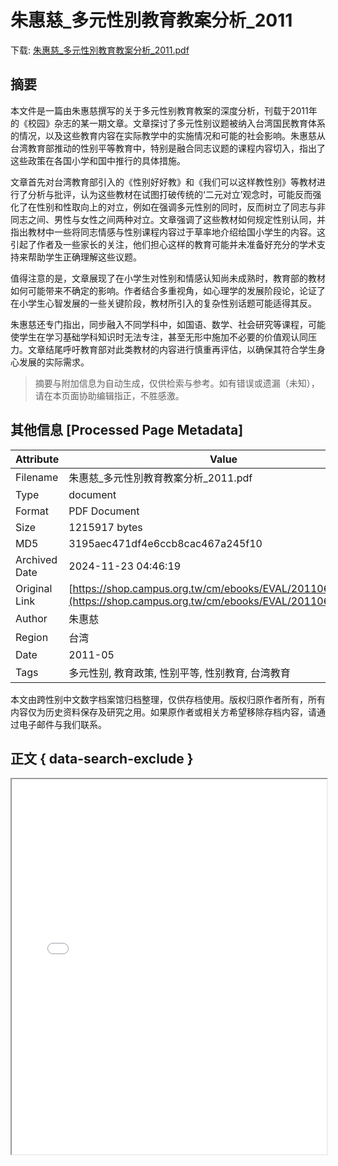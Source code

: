 # 朱惠慈_多元性別教育教案分析_2011

<!-- tcd_download_link -->
下载: <a href="../朱惠慈_多元性別教育教案分析_2011.pdf" download>朱惠慈_多元性別教育教案分析_2011.pdf</a>
<!-- tcd_download_link_end -->

## 摘要

<!-- tcd_abstract -->
本文件是一篇由朱惠慈撰写的关于多元性别教育教案的深度分析，刊载于2011年的《校园》杂志的某一期文章。文章探讨了多元性别议题被纳入台湾国民教育体系的情况，以及这些教育内容在实际教学中的实施情况和可能的社会影响。朱惠慈从台湾教育部推动的性别平等教育中，特别是融合同志议题的课程内容切入，指出了这些政策在各国小学和国中推行的具体措施。

文章首先对台湾教育部引入的《性别好好教》和《我们可以这样教性别》等教材进行了分析与批评，认为这些教材在试图打破传统的‘二元对立’观念时，可能反而强化了在性别和性取向上的对立，例如在强调多元性别的同时，反而树立了同志与非同志之间、男性与女性之间两种对立。文章强调了这些教材如何规定性别认同，并指出教材中一些将同志情感与性别课程内容过于草率地介绍给国小学生的内容。这引起了作者及一些家长的关注，他们担心这样的教育可能并未准备好充分的学术支持来帮助学生正确理解这些议题。

值得注意的是，文章展现了在小学生对性别和情感认知尚未成熟时，教育部的教材如何可能带来不确定的影响。作者结合多重视角，如心理学的发展阶段论，论证了在小学生心智发展的一些关键阶段，教材所引入的复杂性别话题可能适得其反。

朱惠慈还专门指出，同步融入不同学科中，如国语、数学、社会研究等课程，可能使学生在学习基础学科知识时无法专注，甚至无形中施加不必要的价值观认同压力。文章结尾呼吁教育部对此类教材的内容进行慎重再评估，以确保其符合学生身心发展的实际需求。

<!-- tcd_abstract_end -->

> 摘要与附加信息为自动生成，仅供检索与参考。如有错误或遗漏（未知），请在本页面协助编辑指正，不胜感激。

## 其他信息 [Processed Page Metadata]

| Attribute       | Value                                  |
|-----------------|----------------------------------------|
| Filename        | 朱惠慈_多元性別教育教案分析_2011.pdf                             |
| Type            | document                                 |
| Format          | PDF Document                               |
| Size            | 1215917 bytes                           |
| MD5             | 3195aec471df4e6ccb8cac467a245f10                                  |
| Archived Date   | 2024-11-23 04:46:19                             |
| Original Link   | [https://shop.campus.org.tw/cm/ebooks/EVAL/201106Eval3.pdf](https://shop.campus.org.tw/cm/ebooks/EVAL/201106Eval3.pdf)                         |
| Author          | 朱惠慈                               |
| Region          | 台湾                               |
| Date            | 2011-05                                 |
| Tags            | 多元性别, 教育政策, 性别平等, 性别教育, 台湾教育                                 |

本文由跨性别中文数字档案馆归档整理，仅供存档使用。版权归原作者所有，所有内容仅为历史资料保存及研究之用。如果原作者或相关方希望移除存档内容，请通过电子邮件与我们联系。

## 正文 { data-search-exclude }

<!-- tcd_main_text -->
<iframe src="../朱惠慈_多元性別教育教案分析_2011.pdf" width="100%" height="600px">
    <p>无法显示PDF，请下载查看。</p>
</iframe>
<!-- tcd_main_text_end -->


